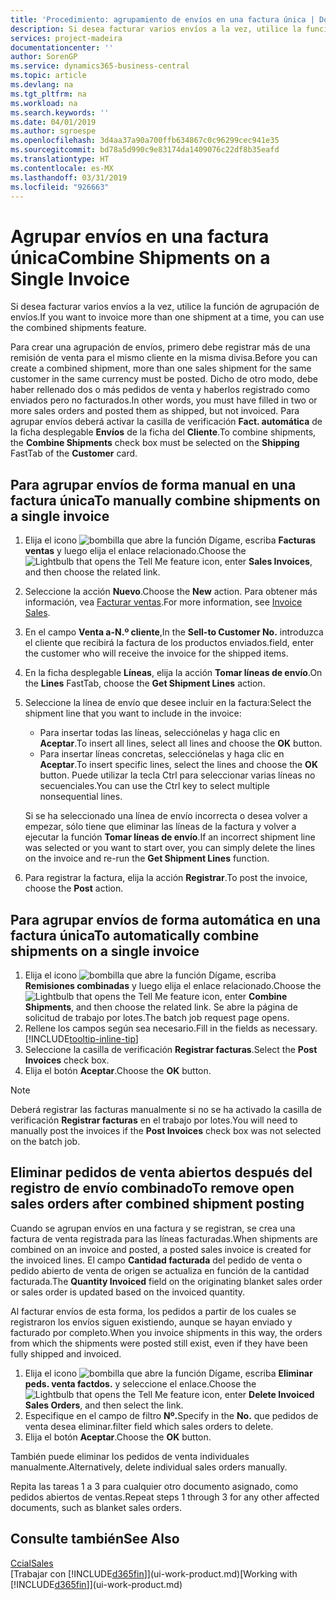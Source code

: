 ```yaml
---
title: 'Procedimiento: agrupamiento de envíos en una factura única | Documentos de Microsoft'
description: Si desea facturar varios envíos a la vez, utilice la función de agrupación de envíos.
services: project-madeira
documentationcenter: ''
author: SorenGP
ms.service: dynamics365-business-central
ms.topic: article
ms.devlang: na
ms.tgt_pltfrm: na
ms.workload: na
ms.search.keywords: ''
ms.date: 04/01/2019
ms.author: sgroespe
ms.openlocfilehash: 3d4aa37a90a700ffb634867c0c96299cec941e35
ms.sourcegitcommit: bd78a5d990c9e83174da1409076c22df8b35eafd
ms.translationtype: HT
ms.contentlocale: es-MX
ms.lasthandoff: 03/31/2019
ms.locfileid: "926663"
---
```

# <a name="combine-shipments-on-a-single-invoice"></a><span data-ttu-id="adc82-103">Agrupar envíos en una factura única</span><span class="sxs-lookup"><span data-stu-id="adc82-103">Combine Shipments on a Single Invoice</span></span>
<span data-ttu-id="adc82-104">Si desea facturar varios envíos a la vez, utilice la función de agrupación de envíos.</span><span class="sxs-lookup"><span data-stu-id="adc82-104">If you want to invoice more than one shipment at a time, you can use the combined shipments feature.</span></span>  

 <span data-ttu-id="adc82-105">Para crear una agrupación de envíos, primero debe registrar más de una remisión de venta para el mismo cliente en la misma divisa.</span><span class="sxs-lookup"><span data-stu-id="adc82-105">Before you can create a combined shipment, more than one sales shipment for the same customer in the same currency must be posted.</span></span> <span data-ttu-id="adc82-106">Dicho de otro modo, debe haber rellenado dos o más pedidos de venta y haberlos registrado como enviados pero no facturados.</span><span class="sxs-lookup"><span data-stu-id="adc82-106">In other words, you must have filled in two or more sales orders and posted them as shipped, but not invoiced.</span></span> <span data-ttu-id="adc82-107">Para agrupar envíos deberá activar la casilla de verificación **Fact. automática** de la ficha desplegable **Envíos** de la ficha del **Cliente**.</span><span class="sxs-lookup"><span data-stu-id="adc82-107">To combine shipments, the **Combine Shipments** check box must be selected on the **Shipping** FastTab of the **Customer** card.</span></span>  

## <a name="to-manually-combine-shipments-on-a-single-invoice"></a><span data-ttu-id="adc82-108">Para agrupar envíos de forma manual en una factura única</span><span class="sxs-lookup"><span data-stu-id="adc82-108">To manually combine shipments on a single invoice</span></span>  
1. <span data-ttu-id="adc82-109">Elija el icono ![bombilla que abre la función Dígame](media/ui-search/search_small.png "Dígame que desea hacer"), escriba **Facturas ventas** y luego elija el enlace relacionado.</span><span class="sxs-lookup"><span data-stu-id="adc82-109">Choose the ![Lightbulb that opens the Tell Me feature](media/ui-search/search_small.png "Tell me what you want to do") icon, enter **Sales Invoices**, and then choose the related link.</span></span>  
2. <span data-ttu-id="adc82-110">Seleccione la acción **Nuevo**.</span><span class="sxs-lookup"><span data-stu-id="adc82-110">Choose the **New** action.</span></span> <span data-ttu-id="adc82-111">Para obtener más información, vea [Facturar ventas](sales-how-invoice-sales.md).</span><span class="sxs-lookup"><span data-stu-id="adc82-111">For more information, see [Invoice Sales](sales-how-invoice-sales.md).</span></span>
3. <span data-ttu-id="adc82-112">En el campo **Venta a-N.º cliente**,</span><span class="sxs-lookup"><span data-stu-id="adc82-112">In the **Sell-to Customer No.**</span></span> <span data-ttu-id="adc82-113">introduzca el cliente que recibirá la factura de los productos enviados.</span><span class="sxs-lookup"><span data-stu-id="adc82-113">field, enter the customer who will receive the invoice for the shipped items.</span></span>  
4. <span data-ttu-id="adc82-114">En la ficha desplegable **Líneas**, elija la acción **Tomar líneas de envío**.</span><span class="sxs-lookup"><span data-stu-id="adc82-114">On the **Lines** FastTab, choose the **Get Shipment Lines** action.</span></span>  
5. <span data-ttu-id="adc82-115">Seleccione la línea de envío que desee incluir en la factura:</span><span class="sxs-lookup"><span data-stu-id="adc82-115">Select the shipment line that you want to include in the invoice:</span></span>  

    - <span data-ttu-id="adc82-116">Para insertar todas las líneas, selecciónelas y haga clic en **Aceptar**.</span><span class="sxs-lookup"><span data-stu-id="adc82-116">To insert all lines, select all lines and choose the **OK** button.</span></span>  
    - <span data-ttu-id="adc82-117">Para insertar líneas concretas, selecciónelas y haga clic en **Aceptar**.</span><span class="sxs-lookup"><span data-stu-id="adc82-117">To insert specific lines, select the lines and choose the **OK** button.</span></span> <span data-ttu-id="adc82-118">Puede utilizar la tecla Ctrl para seleccionar varias líneas no secuenciales.</span><span class="sxs-lookup"><span data-stu-id="adc82-118">You can use the Ctrl key to select multiple nonsequential lines.</span></span>  

    <span data-ttu-id="adc82-119">Si se ha seleccionado una línea de envío incorrecta o desea volver a empezar, sólo tiene que eliminar las líneas de la factura y volver a ejecutar la función **Tomar líneas de envío**.</span><span class="sxs-lookup"><span data-stu-id="adc82-119">If an incorrect shipment line was selected or you want to start over, you can simply delete the lines on the invoice and re-run the **Get Shipment Lines** function.</span></span>  
7. <span data-ttu-id="adc82-120">Para registrar la factura, elija la acción **Registrar**.</span><span class="sxs-lookup"><span data-stu-id="adc82-120">To post the invoice, choose the **Post** action.</span></span>  

## <a name="to-automatically-combine-shipments-on-a-single-invoice"></a><span data-ttu-id="adc82-121">Para agrupar envíos de forma automática en una factura única</span><span class="sxs-lookup"><span data-stu-id="adc82-121">To automatically combine shipments on a single invoice</span></span>  
1. <span data-ttu-id="adc82-122">Elija el icono ![bombilla que abre la función Dígame](media/ui-search/search_small.png "Dígame que desea hacer"), escriba **Remisiones combinadas** y luego elija el enlace relacionado.</span><span class="sxs-lookup"><span data-stu-id="adc82-122">Choose the ![Lightbulb that opens the Tell Me feature](media/ui-search/search_small.png "Tell me what you want to do") icon, enter **Combine Shipments**, and then choose the related link.</span></span> <span data-ttu-id="adc82-123">Se abre la página de solicitud de trabajo por lotes.</span><span class="sxs-lookup"><span data-stu-id="adc82-123">The batch job request page opens.</span></span>  
2. <span data-ttu-id="adc82-124">Rellene los campos según sea necesario.</span><span class="sxs-lookup"><span data-stu-id="adc82-124">Fill in the fields as necessary.</span></span> [!INCLUDE[tooltip-inline-tip](includes/tooltip-inline-tip_md.md)]
3. <span data-ttu-id="adc82-125">Seleccione la casilla de verificación **Registrar facturas**.</span><span class="sxs-lookup"><span data-stu-id="adc82-125">Select the **Post Invoices** check box.</span></span>  
4.  <span data-ttu-id="adc82-126">Elija el botón **Aceptar**.</span><span class="sxs-lookup"><span data-stu-id="adc82-126">Choose the **OK** button.</span></span>  

> [!NOTE]  
>  <span data-ttu-id="adc82-127">Deberá registrar las facturas manualmente si no se ha activado la casilla de verificación **Registrar facturas** en el trabajo por lotes.</span><span class="sxs-lookup"><span data-stu-id="adc82-127">You will need to manually post the invoices if the **Post Invoices** check box was not selected on the batch job.</span></span>  

## <a name="to-remove-open-sales-orders-after-combined-shipment-posting"></a><span data-ttu-id="adc82-128">Eliminar pedidos de venta abiertos después del registro de envío combinado</span><span class="sxs-lookup"><span data-stu-id="adc82-128">To remove open sales orders after combined shipment posting</span></span> 
<span data-ttu-id="adc82-129">Cuando se agrupan envíos en una factura y se registran, se crea una factura de venta registrada para las líneas facturadas.</span><span class="sxs-lookup"><span data-stu-id="adc82-129">When shipments are combined on an invoice and posted, a posted sales invoice is created for the invoiced lines.</span></span> <span data-ttu-id="adc82-130">El campo **Cantidad facturada** del pedido de venta o pedido abierto de venta de origen se actualiza en función de la cantidad facturada.</span><span class="sxs-lookup"><span data-stu-id="adc82-130">The **Quantity Invoiced** field on the originating blanket sales order or sales order is updated based on the invoiced quantity.</span></span>  

<span data-ttu-id="adc82-131">Al facturar envíos de esta forma, los pedidos a partir de los cuales se registraron los envíos siguen existiendo, aunque se hayan enviado y facturado por completo.</span><span class="sxs-lookup"><span data-stu-id="adc82-131">When you invoice shipments in this way, the orders from which the shipments were posted still exist, even if they have been fully shipped and invoiced.</span></span>   

1. <span data-ttu-id="adc82-132">Elija el icono ![bombilla que abre la función Dígame](media/ui-search/search_small.png "Dígame que desea hacer"), escriba **Eliminar peds. venta factdos.** y seleccione el enlace.</span><span class="sxs-lookup"><span data-stu-id="adc82-132">Choose the ![Lightbulb that opens the Tell Me feature](media/ui-search/search_small.png "Tell me what you want to do") icon, enter **Delete Invoiced Sales Orders**, and then select the link.</span></span>  
2. <span data-ttu-id="adc82-133">Especifique en el campo de filtro **Nº.**</span><span class="sxs-lookup"><span data-stu-id="adc82-133">Specify in the **No.**</span></span> <span data-ttu-id="adc82-134">que pedidos de venta desea eliminar.</span><span class="sxs-lookup"><span data-stu-id="adc82-134">filter field which sales orders to delete.</span></span>  
3. <span data-ttu-id="adc82-135">Elija el botón **Aceptar**.</span><span class="sxs-lookup"><span data-stu-id="adc82-135">Choose the **OK** button.</span></span>  

<span data-ttu-id="adc82-136">También puede eliminar los pedidos de venta individuales manualmente.</span><span class="sxs-lookup"><span data-stu-id="adc82-136">Alternatively, delete individual sales orders manually.</span></span>  

<span data-ttu-id="adc82-137">Repita las tareas 1 a 3 para cualquier otro documento asignado, como pedidos abiertos de ventas.</span><span class="sxs-lookup"><span data-stu-id="adc82-137">Repeat steps 1 through 3 for any other affected documents, such as blanket sales orders.</span></span>

## <a name="see-also"></a><span data-ttu-id="adc82-138">Consulte también</span><span class="sxs-lookup"><span data-stu-id="adc82-138">See Also</span></span>  
[<span data-ttu-id="adc82-139">Ccial</span><span class="sxs-lookup"><span data-stu-id="adc82-139">Sales</span></span>](sales-manage-sales.md)  
<span data-ttu-id="adc82-140">[Trabajar con [!INCLUDE[d365fin](includes/d365fin_md.md)]](ui-work-product.md)</span><span class="sxs-lookup"><span data-stu-id="adc82-140">[Working with [!INCLUDE[d365fin](includes/d365fin_md.md)]](ui-work-product.md)</span></span>
